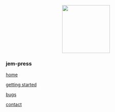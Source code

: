 <p style="text-align: center;">
<img src="images/space-shuttle.jpg" width=150 height=150>
</p>

### jem-press
[home](index.html)

[getting started](getting_started.html)

[bugs](bugs.html)

[contact](contact.html)

